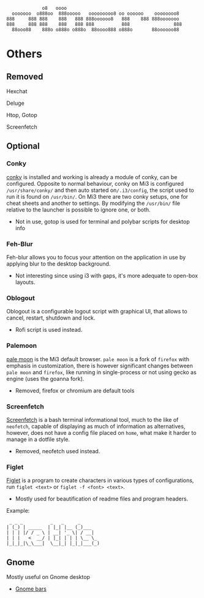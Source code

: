 ```
             o8   oooo                                           
  ooooooo  o888oo  888ooooo   ooooooooo8 oo oooooo    oooooooo8  
888     888 888    888   888 888oooooo8   888    888 888ooooooo  
888     888 888    888   888 888          888                888 
  88ooo88    888o o888o o888o  88oooo888 o888o       88oooooo88  

```
# Others

## Removed

Hexchat

Deluge

Htop, Gotop

Screenfetch

## Optional

### Conky
[conky](https://github.com/brndnmtthws/conky) is installed and working is already a module of conky, can be configured. 
Opposite to normal behaviour, conky on Mi3 is configured `/usr/share/conky/` and then auto started on`/.i3/config`, the script used to run it is found on `/usr/bin/`.
On Mi3 there are two conky setups, one for cheat sheets and another to settings. By modifying the `/usr/bin/` file relative to the launcher is possible to ignore one, or both.
* Not in use, gotop is used for terminal and polybar scripts for desktop info

### Feh-Blur
Feh-blur allows you to focus your attention on the application in use by applying blur to the desktop background.
* Not interesting since using i3 with gaps, it's more adequate to open-box layouts.

### Oblogout
Oblogout is a configurable logout script with graphical UI, that allows to cancel, restart, shutdown and lock.
* Rofi script is used instead.

### Palemoon
[pale moon](https://github.com/MoonchildProductions/UXP) is the Mi3 default browser. `pale moon` is a fork of `firefox` with emphasis in customization, there is however significant changes between `pale moon` and `firefox`, like running in single-process or not using gecko as engine (uses the goanna fork).
* Removed, firefox or chromium are default tools

### Screenfetch
[Screenfetch](https://github.com/KittyKatt/screenFetch) is a bash terminal informational tool, much to the like of `neofetch`, capable of displaying as much of information as alternatives, however, does not have a config file placed on `home`, what make it harder to manage in a dotfile style.
* Removed, neofetch used instead.

### Figlet
[Figlet](https://github.com/cmatsuoka/figlet) is a program to create characters in various types of configurations, run `figlet <text>` or `figlet -f <font> <text>`.
* Mostly used for beautification of readme files and program headers.

Example:
```
 _ _ _          _   _     _       
| (_) | _____  | |_| |__ (_)___   
| | | |/ / _ \ | __| '_ \| / __|  
| | |   <  __/ | |_| | | | \__ \_ 
|_|_|_|\_\___|  \__|_| |_|_|___(_)
```
## Gnome
Mostly useful on Gnome desktop
* [Gnome bars](GNOME.md)
